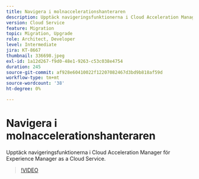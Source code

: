 ```yaml
---
title: Navigera i molnaccelerationshanteraren
description: Upptäck navigeringsfunktionerna i Cloud Acceleration Manager för Experience Manager as a Cloud Service.
version: Cloud Service
feature: Migration
topic: Migration, Upgrade
role: Architect, Developer
level: Intermediate
jira: KT-8667
thumbnail: 336698.jpeg
exl-id: 1a12d267-f9d0-48e1-9263-c53c038e4754
duration: 245
source-git-commit: af928e60410022f12207082467d3bd9b818af59d
workflow-type: tm+mt
source-wordcount: '38'
ht-degree: 0%

---
```


# Navigera i molnaccelerationshanteraren

Upptäck navigeringsfunktionerna i Cloud Acceleration Manager för Experience Manager as a Cloud Service.

>[!VIDEO](https://video.tv.adobe.com/v/336698?quality=12&learn=on)
